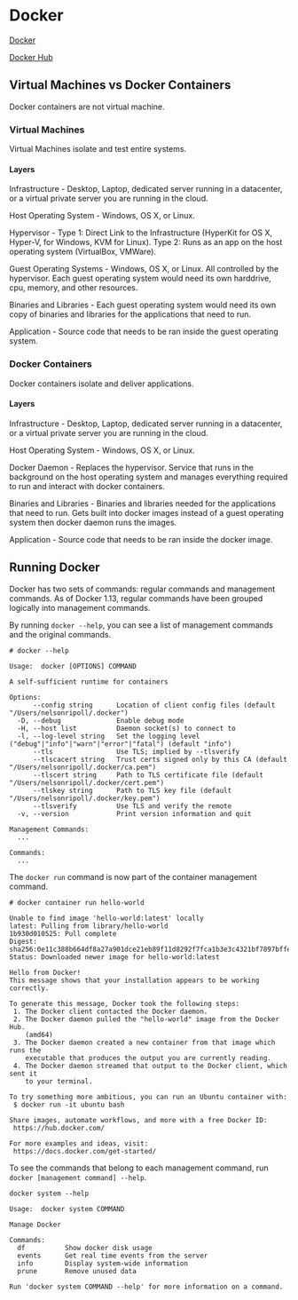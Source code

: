 # Docker

[Docker](https://www.docker.com/)

[Docker Hub](https://hub.docker.com/)

## Virtual Machines vs Docker Containers
Docker containers are not virtual machine.

### Virtual Machines 
Virtual Machines isolate and test entire systems.

#### Layers
Infrastructure - Desktop, Laptop, dedicated server running in a datacenter, or a virtual
 private server you are running in the cloud.

Host Operating System - Windows, OS X, or Linux.

Hypervisor - Type 1: Direct Link to the Infrastructure (HyperKit for OS X, Hyper-V, 
 for Windows, KVM for Linux). Type 2: Runs as an app on the host operating system
 (VirtualBox, VMWare).

Guest Operating Systems - Windows, OS X, or Linux. All controlled by the hypervisor.
 Each guest operating system would need its own harddrive, cpu, memory, and
 other resources.

Binaries and Libraries - Each guest operating system would need its own copy
 of binaries and libraries for the applications that need to run.

Application - Source code that needs to be ran inside the guest operating system.

### Docker Containers 
Docker containers isolate and deliver applications.

#### Layers
Infrastructure - Desktop, Laptop, dedicated server running in a datacenter, or a virtual
 private server you are running in the cloud.

Host Operating System - Windows, OS X, or Linux.

Docker Daemon - Replaces the hypervisor. Service that runs in the background
 on the host operating system and manages everything required to run and interact
 with docker containers.

Binaries and Libraries - Binaries and libraries needed for the applications that 
 need to run. Gets built into docker images instead of a guest operating system
 then docker daemon runs the images.

Application - Source code that needs to be ran inside the docker image.

## Running Docker
Docker has two sets of commands: regular commands and management commands. As of
 Docker 1.13, regular commands have been grouped logically into management commands.

By running ```docker --help```, you can see a list of management commands and
 the original commands.

```
# docker --help

Usage:	docker [OPTIONS] COMMAND

A self-sufficient runtime for containers

Options:
      --config string      Location of client config files (default "/Users/nelsonripoll/.docker")
  -D, --debug              Enable debug mode
  -H, --host list          Daemon socket(s) to connect to
  -l, --log-level string   Set the logging level ("debug"|"info"|"warn"|"error"|"fatal") (default "info")
      --tls                Use TLS; implied by --tlsverify
      --tlscacert string   Trust certs signed only by this CA (default "/Users/nelsonripoll/.docker/ca.pem")
      --tlscert string     Path to TLS certificate file (default "/Users/nelsonripoll/.docker/cert.pem")
      --tlskey string      Path to TLS key file (default "/Users/nelsonripoll/.docker/key.pem")
      --tlsverify          Use TLS and verify the remote
  -v, --version            Print version information and quit

Management Commands:
  ...

Commands:
  ...
```

The ```docker run``` command is now part of the container management command.

```
# docker container run hello-world 

Unable to find image 'hello-world:latest' locally
latest: Pulling from library/hello-world
1b930d010525: Pull complete
Digest: sha256:0e11c388b664df8a27a901dce21eb89f11d8292f7fca1b3e3c4321bf7897bffe
Status: Downloaded newer image for hello-world:latest

Hello from Docker!
This message shows that your installation appears to be working correctly.

To generate this message, Docker took the following steps:
 1. The Docker client contacted the Docker daemon.
 2. The Docker daemon pulled the "hello-world" image from the Docker Hub.
    (amd64)
 3. The Docker daemon created a new container from that image which runs the
    executable that produces the output you are currently reading.
 4. The Docker daemon streamed that output to the Docker client, which sent it
    to your terminal.

To try something more ambitious, you can run an Ubuntu container with:
 $ docker run -it ubuntu bash

Share images, automate workflows, and more with a free Docker ID:
 https://hub.docker.com/

For more examples and ideas, visit:
 https://docs.docker.com/get-started/
```

To see the commands that belong to each management command, run ```docker [management command] --help```.

```
docker system --help

Usage:	docker system COMMAND

Manage Docker

Commands:
  df          Show docker disk usage
  events      Get real time events from the server
  info        Display system-wide information
  prune       Remove unused data

Run 'docker system COMMAND --help' for more information on a command.
```
